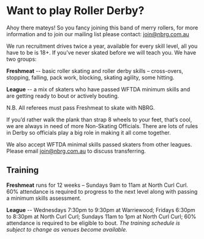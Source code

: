 # Want to play Roller Derby?

Ahoy there mateys! So you fancy joining this band of merry rollers, for more information and to join our mailing list please contact: [join@nbrg.com.au](mailto:join@nbrg.com.au)

We run recruitment drives twice a year, available for every skill level, all you have to be is 18+. If you’ve never skated before we will teach you. We have two groups:

**Freshmeat** -- basic roller skating and roller derby skills – cross-overs, stopping, falling, pack work, blocking, skating agility, some hitting.

**League** -- a mix of skaters who have passed WFTDA minimum skills and are getting ready to bout or actively bouting.

N.B. All referees must pass Freshmeat to skate with NBRG.

If you’d rather walk the plank than strap 8 wheels to your feet, that’s cool, we are always in need of more Non-Skating Officials. There are lots of rules in Derby so officials play a big role in making it all come together.

We also accept WFTDA minimal skills passed skaters from other leagues. Please email [join@nbrg.com.au](mailto:join@nbrg.com.au) to discuss transferring.


## Training

**Freshmeat** runs for 12 weeks – Sundays 9am to 11am at North Curl Curl. 60% attendance is required to progress to the next level along with passing a minimum skills assessment.

**League** -- Wednesdays 7:30pm to 9:30pm at Warriewood; Fridays 6:30pm to 8:30pm at North Curl Curl; Sundays 11am to 1pm at North Curl Curl; 60% attendance is required to be eligible to bout. *The training schedule is subject to change as venues become available.*
